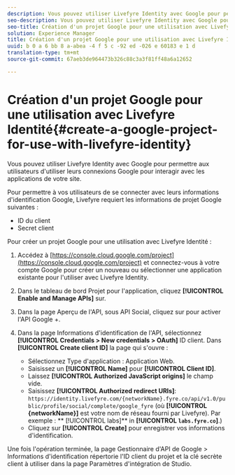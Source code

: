 ```yaml
---
description: Vous pouvez utiliser Livefyre Identity avec Google pour permettre aux utilisateurs d'utiliser leurs connexions Google pour interagir avec les applications de votre site.
seo-description: Vous pouvez utiliser Livefyre Identity avec Google pour permettre aux utilisateurs d'utiliser leurs connexions Google pour interagir avec les applications de votre site.
seo-title: Création d'un projet Google pour une utilisation avec Livefyre Identité
solution: Experience Manager
title: Création d'un projet Google pour une utilisation avec Livefyre Identité
uuid: b 0 a 6 bb 8 a-abea -4 f 5 c -92 ed -026 e 60183 e 1 d
translation-type: tm+mt
source-git-commit: 67aeb3de964473b326c88c3a3f81ff48a6a12652

---
```



# Création d&#39;un projet Google pour une utilisation avec Livefyre Identité{#create-a-google-project-for-use-with-livefyre-identity}

Vous pouvez utiliser Livefyre Identity avec Google pour permettre aux utilisateurs d&#39;utiliser leurs connexions Google pour interagir avec les applications de votre site.

Pour permettre à vos utilisateurs de se connecter avec leurs informations d&#39;identification Google, Livefyre requiert les informations de projet Google suivantes :

* ID du client
* Secret client

Pour créer un projet Google pour une utilisation avec Livefyre Identité :

1. Accédez à [https://console.cloud.google.com/project](https://console.cloud.google.com/project) et connectez-vous à votre compte Google pour créer un nouveau ou sélectionner une application existante pour l&#39;utiliser avec Livefyre Identity.
1. Dans le tableau de bord Projet pour l&#39;application, cliquez **[!UICONTROL Enable and Manage APIs]** sur.
1. Dans la page Aperçu de l&#39;API, sous API Social, cliquez sur pour activer l&#39;API Google +.
1. Dans la page Informations d&#39;identification de l&#39;API, sélectionnez **[!UICONTROL Credentials > New credentials > OAuth]** ID client. Dans **[!UICONTROL Create client ID]** la page qui s&#39;ouvre :

   * Sélectionnez Type d&#39;application : Application Web.
   * Saisissez un **[!UICONTROL Name]** pour **[!UICONTROL Client ID]**.
   * Laissez **[!UICONTROL Authorized JavaScript origins]** le champ vide.
   * Saisissez **[!UICONTROL Authorized redirect URIs]**: `https://identity.livefyre.com/{networkName}.fyre.co/api/v1.0/public/profile/social/complete/google_fyre` (où **[!UICONTROL {networkName}]** est votre nom de réseau fourni par Livefyre). Par exemple : ** [!UICONTROL labs]** in **[!UICONTROL `labs.fyre.co`]**.)
   * Cliquez sur **[!UICONTROL Create]** pour enregistrer vos informations d&#39;identification.

Une fois l&#39;opération terminée, la page Gestionnaire d&#39;API de Google &gt; Informations d&#39;identification répertorie l&#39;ID client du projet et la clé secrète client à utiliser dans la page Paramètres d&#39;intégration de Studio.
